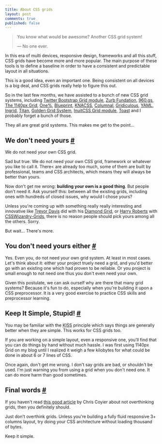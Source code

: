 ```yaml
---
title: About CSS grids
layout: post
comments: true
published: false
---
```

<section>          
<blockquote><p>You know what would be awesome? Another CSS grid system!</p>
&mdash; No one ever.</blockquote>

<p>In this era of multi devices, responsive design, frameworks and all this stuff, CSS grids have become more and more popular. The main purpose of these tools is to define a baseline in order to have a consistent and predictable layout in all situations.</p>

<p>This is a good idea, even an important one. Being consistent on all devices is a big deal, and CSS grids really help to figure this out.</p>

<p>So in the last few months, we have assisted to a bunch of new CSS grid systems, including <a href="http://twitter.github.com/bootstrap/">Twitter Bootstrap Grid module</a>, <a href="http://foundation.zurb.com/">Zurb Fundation</a>, <a href="http://960.gs/">960.gs</a>, <a href="http://cssgrid.net/">The 1140px Grid</a>, <a href="http://onepcssgrid.mattimling.com/">One%</a>, <a href="http://www.blueprintcss.org/">Blueprint</a>, <a href="http://www.knacss.com/">KNACSS</a>, <a href="http://www.columnal.com/">Columnal</a>, <a href="http://gridiculo.us/">Gridiculous</a>, <a href="http://www.yaml.de/">YAML</a>, <a href="http://piira.se/projects/ingrid/">Ingrid</a>, <a href="http://titanthemes.com/titan-framework-a-css-framework-for-responsive-web-designs">Titan</a>, <a href="http://goldengridsystem.com/">Golden Grid System</a>, <a href="http://inuitcss.com/">InuitCSS Grid module</a>, <a href="http://daneden.me/toast/">Toast</a> and I probably forget a bunch of those.</p>

<p>They all are great grid systems. This makes me get to the point...</p>
</section>

<section id="we-dont-need-yours">
<h2>We don't need yours <a href="#we-dont-need-yours" class="section-anchor">#</a></h2>

<p class="pull-quote--right">We do not need your own CSS grid.</a>
<p>Sad but true. We do not need your own CSS grid, framework or whatever you like to call it. There< are already too much, some of them are built by professional, teams and CSS architects, which means they will always be better than yours.</p>

<p>Now don't get me wrong: <strong>building your own is a good thing</strong>. But people don't need it. Ask yourself this: between all the existing grids, including ones with hundreds of closed issues, why would I chose yours?</p>

<p>Unless you're coming up with something really really interesting and innovative like <a href="http://twitter.com/trevor_davis">Trevor Davis</a> did with his <a href="http://viget.com/inspire/who-says-the-web-is-just-for-squares">Diamond Grid</a>, or <a href="http://twitter.com/csswizardry">Harry Roberts</a> with <a href="http://csswizardry.com/2013/02/introducing-csswizardry-grids/">CSSWizardry-Grids</a>, there is no reason people should pick yours among all the others. Sorry.</p>

<p>But wait... There's more.</p>

</section>

<section id="you-dont-need-yours-either">
<h2>You don't need yours either <a href="#you-dont-need-yours-either" class="section-anchor">#</a></h2>

<p>Yes. Even you, do not need your own grid system. At least in most cases. Let's think about it: either your project truely need a grid, and you'd better go with an existing one which had proven to be reliable. Or you project is small enough to not need one thus you don't even need your own.</p>

<p>Given this postulate, we can ask ourself why are there that many grid systems? Because it's fun to do, especially when you're building it upon a CSS preprocessor. It is a very good exercise to practice CSS skills and preprocessor learning.</p>
</section>

<section id="kiss">
<h2>Keep It Simple, Stupid! <a href="#kiss" class="section-anchor">#</a></h2>

<p>You may be familiar with the <abbr title="Keep It Simple, Stupid">KISS</abbr> principle which says things are generally better when they are simple. This works for CSS grids too.</p>

<p>If you are working on a simple layout, even a responsive one, you'll find that you can do things by hand without much hassle. I was first using 1140px Grid on my blog until I realized it weigh a few kilobytes for what could be done in about 6 or 7 lines of CSS.</p>

<p>Once again, don't get me wrong. I don't say grids are bad, or shouldn't be used. I'm just warning you from using a grid when you don't need one. It can do more harm than good sometimes.</p>
</section>

<section id="final-words">
<h2>Final words <a href="#final-words" class="section-anchor">#</a></h2>

<p>If you haven't read <a href="http://css-tricks.com/dont-overthink-it-grids/">this good article</a> by Chris Coyier about not overthinking grids, then you definitely should.</p>

<p>Just don't overthink grids. Unless you're building a fully fluid responsive 3+ columns layout, try doing your CSS architecture without loading thousand of bytes.</p>

<p>Keep it simple.</p>
</section>